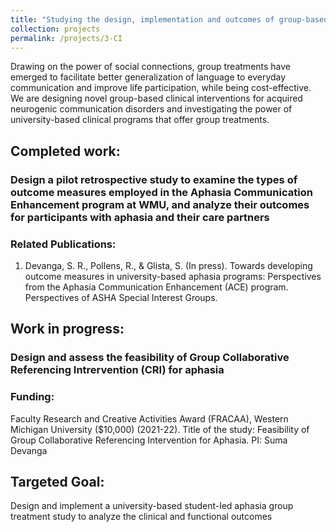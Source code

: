 ```yaml
---
title: "Studying the design, implementation and outcomes of group-based clinical interventions for acquired neurogenic communication disorders"
collection: projects
permalink: /projects/3-CI
---
```


Drawing on the power of social connections, group treatments have emerged to facilitate better generalization of language to everyday communication and improve life participation, while being cost-effective. We are designing novel group-based clinical interventions for acquired neurogenic communication disorders and investigating the power of university-based clinical programs that offer group treatments.

## Completed work:

### Design a pilot retrospective study to examine the types of outcome measures employed in the Aphasia Communication Enhancement program at WMU, and analyze their outcomes for participants with aphasia and their care partners

### Related Publications:
1. Devanga, S. R., Pollens, R., & Glista, S. (In press). Towards developing outcome measures in university-based aphasia programs: Perspectives from the Aphasia Communication Enhancement (ACE) program. Perspectives of ASHA Special Interest Groups.

## Work in progress:

### Design and assess the feasibility of Group Collaborative Referencing Intrervention (CRI) for aphasia

### Funding:
Faculty Research and Creative Activities Award (FRACAA), Western Michigan University ($10,000) (2021-22). Title of the study: Feasibility of Group Collaborative Referencing Intervention for Aphasia. PI: Suma Devanga

## Targeted Goal:

Design and implement a university-based student-led aphasia group treatment study to analyze the clinical and functional outcomes
